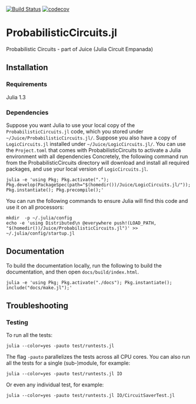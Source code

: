 [![Build Status](https://travis-ci.org/Juice-jl/ProbabilisticCircuits.jl.svg?branch=master)](https://travis-ci.org/Juice-jl/LogicCircuits.jl)
[![codecov](https://codecov.io/gh/Juice-jl/ProbabilisticCircuits.jl/branch/master/graph/badge.svg)](https://codecov.io/gh/Juice-jl/LogicCircuits.jl)

# ProbabilisticCircuits.jl
Probabilistic Circuits - part of Juice (Julia Circuit Empanada)


## Installation

### Requirements

Julia 1.3

### Dependencies

Suppose you want Julia to use your local copy of the `ProbabilisticCircuits.jl` code, which you stored under `~/Juice/ProbabilisticCircuits.jl/`. Suppose you also have a copy of `LogicCircuits.jl` installed under `~/Juice/LogicCircuits.jl/`.
You can use the `Project.toml` that comes with ProbabilisticCircuits to activate a Julia environment with all dependencies
Concretely, the following command run from the ProbabilisticCircuits directory will download and install all required packages, and use your local version of `LogicCircuits.jl`.

    julia -e 'using Pkg; Pkg.activate("."); Pkg.develop(PackageSpec(path="$(homedir())/Juice/LogicCircuits.jl/")); Pkg.instantiate(); Pkg.precompile();'

You can run the following commands to ensure Julia will find this code and use it on all processors:
    
    mkdir  -p ~/.julia/config
    echo -e 'using Distributed\n @everywhere push!(LOAD_PATH, "$(homedir())/Juice/ProbabilisticCircuits.jl")' >> ~/.julia/config/startup.jl

## Documentation

To build the documentation locally, run the following to build the documentation, and then open `docs/build/index.html`.

    julia -e 'using Pkg; Pkg.activate("./docs"); Pkg.instantiate(); include("docs/make.jl");'

## Troubleshooting

### Testing

To run all the tests:

    julia --color=yes -pauto test/runtests.jl

The flag `-pauto` parallelizes the tests across all CPU cores.
You can also run all the tests for a single (sub-)module, for example:

    julia --color=yes -pauto test/runtests.jl IO

Or even any individual test, for example:

    julia --color=yes -pauto test/runtests.jl IO/CircuitSaverTest.jl
